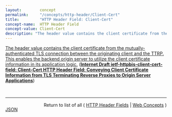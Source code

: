 ```yaml
---
layout:        concept
permalink:     "/concepts/http-header/Client-Cert"
title:         "HTTP Header Field: Client-Cert"
concept-name:  HTTP Header Field
concept-value: Client-Cert
description: "The header value contains the client certificate from the mutually-authenticated TLS connection between the originating client and the TTRP. This enables the backend origin server to utilize the client certificate information in its application logic."
---
```


[The header value contains the client certificate from the mutually-authenticated TLS connection between the originating client and the TTRP. This enables the backend origin server to utilize the client certificate information in its application logic.](http://tools.ietf.org/html/draft-ietf-httpbis-client-cert-field#section-2 "Read documentation for HTTP Header Field &#34;Client-Cert&#34;") (**[Internet Draft ietf-httpbis-client-cert-field: Client-Cert HTTP Header Field: Conveying Client Certificate Information from TLS Terminating Reverse Proxies to Origin Server Applications](/specs/IETF/I-D/ietf-httpbis-client-cert-field "This document defines the HTTP header field &#34;Client-Cert&#34; that allows a TLS terminating reverse proxy to convey the client certificate of a mutually-authenticated TLS connection to the origin server in a common and predictable manner.")**)

<br/>
<hr/>

<p style="float : left"><a href="./Client-Cert.json" title="JSON representing this particular Web Concept value">JSON</a></p>
<p style="text-align: right">Return to list of all ( <a href="../http-header/">HTTP Header Fields</a> | <a href="../">Web Concepts</a> )</p>

